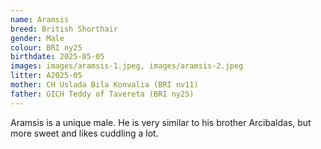 ```yaml
---
name: Aramsis
breed: British Shorthair
gender: Male
colour: BRI ny25
birthdate: 2025-05-05
images: images/aramsis-1.jpeg, images/aramsis-2.jpeg
litter: A2025-05
mother: CH Uslada Bila Konvalia (BRI nv11)
father: GICH Teddy of Tavereta (BRI ny25)
---
```


Aramsis is a unique male. He is very similar to his brother Arcibaldas, but more sweet and likes cuddling a lot.
